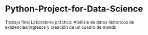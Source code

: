 # Python-Project-for-Data-Science
Trabajo final 
Laboratorio práctico: Análisis de datos históricos de existencias/ingresos y creación de un cuadro de mando
